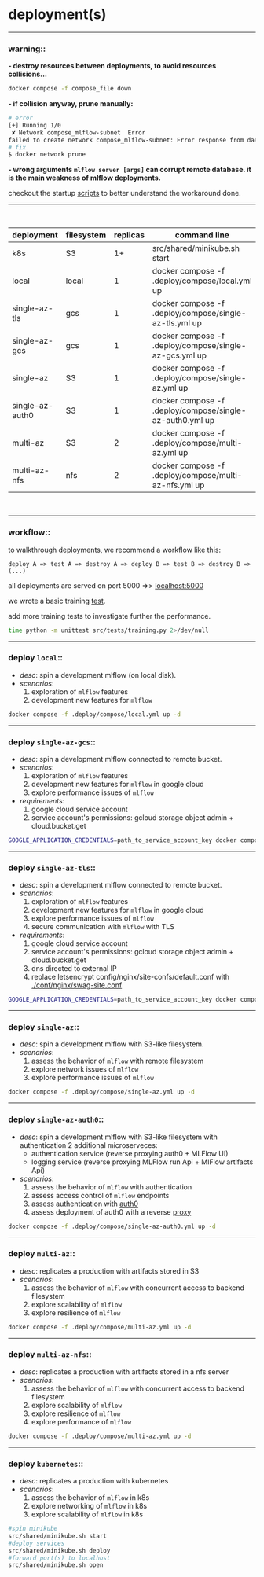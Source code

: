 # deployment(s)

---
### warning::

**- destroy resources between deployments, to avoid resources collisions...**

```bash
docker compose -f compose_file down
```

**- if collision anyway, prune manually:**
````bash
# error
[+] Running 1/0
 ✘ Network compose_mlflow-subnet  Error                                                                                                                                                                                                                                                                                                                                                                                      0.0s 
failed to create network compose_mlflow-subnet: Error response from daemon: Pool overlaps with other one on this address space
# fix
$ docker network prune
````

**- wrong arguments `mlflow server [args]` can corrupt remote database. it is the main weakness of mlflow deployments.**

checkout the startup [scripts](../src/shared) to better understand the workaround done.

---
<br>

| deployment      | filesystem | replicas | command line                                             |
|-----------------|------------|----------|----------------------------------------------------------|
| k8s             | S3         | 1+       | src/shared/minikube.sh start                             |
| local           | local      | 1        | docker compose -f .deploy/compose/local.yml up           |
| single-az-tls       | gcs        | 1        | docker compose -f .deploy/compose/single-az-tls.yml up       |
| single-az-gcs       | gcs        | 1        | docker compose -f .deploy/compose/single-az-gcs.yml up       |
| single-az       | S3         | 1        | docker compose -f .deploy/compose/single-az.yml up       |
| single-az-auth0 | S3         | 1        | docker compose -f .deploy/compose/single-az-auth0.yml up |
| multi-az        | S3         | 2        | docker compose -f .deploy/compose/multi-az.yml up        |
| multi-az-nfs    | nfs        | 2        | docker compose -f .deploy/compose/multi-az-nfs.yml up    |

<br>

---

### workflow::

to walkthrough deployments, we recommend a workflow like this:

`````
deploy A => test A => destroy A => deploy B => test B => destroy B => (...)
`````
all deployments are served on port 5000 =>> [localhost:5000](http://localhost:5000)

we wrote a basic training [test](../src/tests/training.py). 

add more training tests to investigate further the performance. 

````bash
time python -m unittest src/tests/training.py 2>/dev/null
````

---

### deploy `local`:: 

- *desc*: spin a development mlflow (on local disk).
- *scenarios*:
  1. exploration of `mlflow` features
  2. development new features for `mlflow`

````bash
docker compose -f .deploy/compose/local.yml up -d
````

---

### deploy `single-az-gcs`:: 

- *desc*: spin a development mlflow connected to remote bucket.
- *scenarios*:
  1. exploration of `mlflow` features
  2. development new features for `mlflow` in google cloud
  3. explore performance issues of `mlflow`
- *requirements*:
  1. google cloud service account
  2. service account's permissions: gcloud storage object admin + cloud.bucket.get

````bash
GOOGLE_APPLICATION_CREDENTIALS=path_to_service_account_key docker compose -f .deploy/compose/single-az-gcs.yml up -d
````

---

### deploy `single-az-tls`:: 

- *desc*: spin a development mlflow connected to remote bucket.
- *scenarios*:
  1. exploration of `mlflow` features
  2. development new features for `mlflow` in google cloud
  3. explore performance issues of `mlflow`
  4. secure communication with `mlflow` with TLS
- *requirements*:
  1. google cloud service account
  2. service account's permissions: gcloud storage object admin + cloud.bucket.get
  3. dns directed to external IP
  4. replace letsencrypt config/nginx/site-confs/default.conf with [./conf/nginx/swag-site.conf](conf/nginx/mlflow.conf)

````bash
GOOGLE_APPLICATION_CREDENTIALS=path_to_service_account_key docker compose -f .deploy/compose/single-az-tls.yml up -d
````

---

### deploy `single-az`:: 
- *desc*: spin a development mlflow with S3-like filesystem.
- *scenarios*:
  1. assess the behavior of `mlflow` with remote filesystem
  2. explore network issues of `mlflow`
  3. explore performance issues of `mlflow`

````bash
docker compose -f .deploy/compose/single-az.yml up -d
````

---

### deploy `single-az-auth0`:: 
- *desc*: spin a development mlflow with S3-like filesystem with authentication 2 additional microserveces:
  - authentication service (reverse proxying auth0 + MLFlow UI)
  - logging service (reverse proxying MLFlow run Api + MlFlow artifacts Api)
- *scenarios*:
  1. assess the behavior of `mlflow` with authentication
  2. assess access control of `mlflow` endpoints
  3. assess authentication with [auth0](../.env.tmpl)
  4. assess deployment of auth0 with a reverse [proxy](../src/reverse-proxy) 

````bash
docker compose -f .deploy/compose/single-az-auth0.yml up -d
````

---
### deploy `multi-az`:: 
- *desc*: replicates a production with artifacts stored in S3
- *scenarios*:
  1. assess the behavior of `mlflow` with concurrent access to backend filesystem
  2. explore scalability of `mlflow`
  3. explore resilience of `mlflow`

````bash
docker compose -f .deploy/compose/multi-az.yml up -d
````

---

### deploy `multi-az-nfs`:: 
- *desc*: replicates a production with artifacts stored in a nfs server
- *scenarios*:
  1. assess the behavior of `mlflow` with concurrent access to backend filesystem
  2. explore scalability of `mlflow`
  3. explore resilience of `mlflow`
  4. explore performance of `mlflow`

````bash
docker compose -f .deploy/compose/multi-az.yml up -d
````

---

### deploy `kubernetes`:: 
- *desc*: replicates a production with kubernetes
- *scenarios*:
  1. assess the behavior of `mlflow` in k8s
  2. explore networking of `mlflow` in k8s
  3. explore scalability of `mlflow` in k8s

````bash
#spin minikube
src/shared/minikube.sh start
#deploy services
src/shared/minikube.sh deploy
#forward port(s) to localhost
src/shared/minikube.sh open
````

